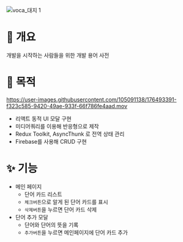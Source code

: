 ![voca_대지 1](https://user-images.githubusercontent.com/105091138/176488392-59c51ba2-1b4d-4758-bcd2-e654cc67095e.png)
# 💬 개요

개발을 시작하는 사람들을 위한 개발 용어 사전

# 💪 목적
https://user-images.githubusercontent.com/105091138/176493391-f323c585-9420-49ae-933f-66f786fe4aad.mov
- 리액트 동적 UI 모달 구현
- 미디어쿼리를 이용해 반응형으로 제작
- Redux Toolkit, AsyncThunk 로 전역 상태 관리
- Firebase를 사용해 CRUD 구현

# ✨ 기능


- 메인 페이지
    - 단어 카드 리스트
    - `체크버튼`으로 알게 된 단어 카드를 표시
    - `삭제버튼`을 누르면 단어 카드 삭제
- 단어 추가 모달
    - 단어와 단어의 뜻을 기록
    - `추가버튼`을 누르면 메인페이지에 단어 카드 추가
